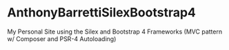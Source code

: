 # AnthonyBarrettiSilexBootstrap4
My Personal Site using the Silex and Bootstrap 4 Frameworks (MVC pattern w/ Composer and PSR-4 Autoloading)
